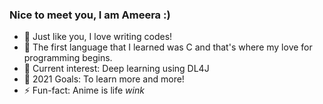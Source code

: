 ### Nice to meet you, I am Ameera :)
 
- 🔭 Just like you, I love writing codes!
- 🌱 The first language that I learned was C and that's where my love for programming begins.
- 👯 Current interest: Deep learning using DL4J
- 🥅 2021 Goals: To learn more and more!
- ⚡ Fun-fact: Anime is life *wink*
